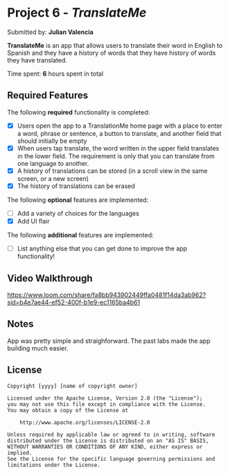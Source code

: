 # Project 6 - *TranslateMe*

Submitted by: **Julian Valencia**

**TranslateMe** is an app that allows users to translate their word in English to Spanish and they have a history of words that they have history of words they have translated.

Time spent: **6** hours spent in total

## Required Features

The following **required** functionality is completed:

- [X] Users open the app to a TranslationMe home page with a place to enter a word, phrase or sentence, a button to translate, and another field that should initially be empty
- [X] When users tap translate, the word written in the upper field translates in the lower field. The requirement is only that you can translate from one language to another.
- [X] A history of translations can be stored (in a scroll view in the same screen, or a new screen)
- [X] The history of translations can be erased
 
The following **optional** features are implemented:

- [ ] Add a variety of choices for the languages
- [X] Add UI flair

The following **additional** features are implemented:

- [ ] List anything else that you can get done to improve the app functionality!

## Video Walkthrough

https://www.loom.com/share/fa8bb943902449ffa0481f14da3ab962?sid=b4e7ae44-ef52-400f-b1e9-ec1165ba4b61

## Notes

App was pretty simple and straighforward. The past labs made the app building much easier.

## License

    Copyright [yyyy] [name of copyright owner]

    Licensed under the Apache License, Version 2.0 (the "License");
    you may not use this file except in compliance with the License.
    You may obtain a copy of the License at

        http://www.apache.org/licenses/LICENSE-2.0

    Unless required by applicable law or agreed to in writing, software
    distributed under the License is distributed on an "AS IS" BASIS,
    WITHOUT WARRANTIES OR CONDITIONS OF ANY KIND, either express or implied.
    See the License for the specific language governing permissions and
    limitations under the License.
